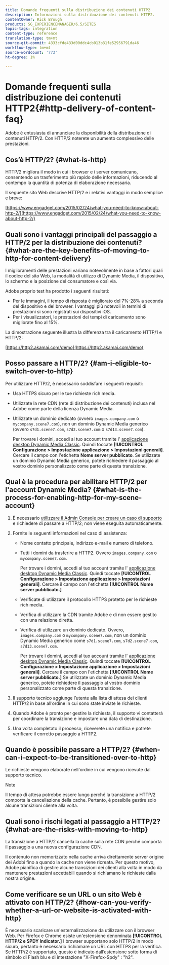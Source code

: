 ```yaml
---
title: Domande frequenti sulla distribuzione dei contenuti HTTP2
description: Informazioni sulla distribuzione dei contenuti HTTP2.
contentOwner: Rick Brough
products: SG_EXPERIENCEMANAGER/6.5/SITES
topic-tags: integration
content-type: reference
translation-type: tm+mt
source-git-commit: 4333cfde433d00ddc4cb013b31fe52956791da46
workflow-type: tm+mt
source-wordcount: '773'
ht-degree: 1%

---
```



# Domande frequenti sulla distribuzione dei contenuti HTTP2{#http-delivery-of-content-faq}

 Adobe è entusiasta di annunciare la disponibilità della distribuzione di contenuti HTTP/2. Con HTTP/2 noterete un aumento complessivo delle prestazioni.

## Cos’è HTTP/2? {#what-is-http}

HTTP/2 migliora il modo in cui i browser e i server comunicano, consentendo un trasferimento più rapido delle informazioni, riducendo al contempo la quantità di potenza di elaborazione necessaria.

Il seguente sito Web descrive HTTP/2 e i relativi vantaggi in modo semplice e breve:

[https://www.engadget.com/2015/02/24/what-you-need-to-know-about-http-2/](https://www.engadget.com/2015/02/24/what-you-need-to-know-about-http-2/)

## Quali sono i vantaggi principali del passaggio a HTTP/2 per la distribuzione dei contenuti? {#what-are-the-key-benefits-of-moving-to-http-for-content-delivery}

I miglioramenti delle prestazioni variano notevolmente in base a fattori quali il codice del sito Web, la modalità di utilizzo di Dynamic Media, il dispositivo, lo schermo e la posizione del consumatore e così via.

 Adobe  proprio test ha prodotto i seguenti risultati:

* Per le immagini, il tempo di risposta è migliorato del 7%-28% a seconda del dispositivo e del browser. I vantaggi più notevoli in termini di prestazioni si sono registrati sui dispositivi iOS.
* Per i visualizzatori, le prestazioni dei tempi di caricamento sono migliorate fino al 15%.

La dimostrazione seguente illustra la differenza tra il caricamento HTTP/1 e HTTP/2:

[https://http2.akamai.com/demo](https://http2.akamai.com/demo)

## Posso passare a HTTP/2? {#am-i-eligible-to-switch-over-to-http}

Per utilizzare HTTP/2, è necessario soddisfare i seguenti requisiti:

* Usa HTTPS sicuro per le tue richieste rich media.
* Utilizzate la rete CDN (rete di distribuzione dei contenuti)  inclusa nel Adobe come parte della licenza Dynamic Media.
* Utilizzate un dominio dedicato (ovvero `images.company.com` o `mycompany.scene7.com`), non un dominio Dynamic Media generico (ovvero `s7d1.scene7.com`, `s7d2.scene7.com` o `s7d13.scene7.com`).

   Per trovare i domini, accedi al tuo account tramite l&#39; [applicazione desktop Dynamic Media Classic](https://experienceleague.adobe.com/docs/dynamic-media-classic/using/intro/dynamic-media-classic-desktop-app.html?lang=en#system-requirements-dmc-app). Quindi toccate **[!UICONTROL Configurazione > Impostazione applicazione > Impostazioni generali]**. Cercare il campo con l&#39;etichetta **Nome server pubblicato**. Se utilizzate un dominio Dynamic Media generico, potete richiedere il passaggio al vostro dominio personalizzato come parte di questa transizione.

## Qual è la procedura per abilitare HTTP/2 per l&#39;account Dynamic Media? {#what-is-the-process-for-enabling-http-for-my-scene-account}

1. È necessario [utilizzare il Admin Console  per creare un caso di supporto](https://helpx.adobe.com/enterprise/admin-guide.html/enterprise/using/support-for-experience-cloud.ug.html) e richiedere di passare a HTTP/2; non viene eseguita automaticamente.
1. Fornite le seguenti informazioni nel caso di assistenza:

   * Nome contatto principale, indirizzo e-mail e numero di telefono.
   * Tutti i domini da trasferire a HTTP2. Ovvero `images.company.com` o `mycompany.scene7.com`.

      Per trovare i domini, accedi al tuo account tramite l&#39; [applicazione desktop Dynamic Media Classic](https://experienceleague.adobe.com/docs/dynamic-media-classic/using/intro/dynamic-media-classic-desktop-app.html?lang=en#system-requirements-dmc-app). Quindi toccate **[!UICONTROL Configurazione > Impostazione applicazione > Impostazioni generali]**. Cercare il campo con l&#39;etichetta **[!UICONTROL Nome server pubblicato.]**

   * Verificate di utilizzare il protocollo HTTPS protetto per le richieste rich media.
   * Verifica di utilizzare la CDN tramite  Adobe e di non essere gestito con una relazione diretta.
   * Verifica di utilizzare un dominio dedicato. Ovvero, `images.company.com` o `mycompany.scene7.com`, non un dominio Dynamic Media generico come `s7d1.scene7.com`, `s7d2.scene7.com`, `s7d13.scene7.com`.

      Per trovare i domini, accedi al tuo account tramite l&#39; [applicazione desktop Dynamic Media Classic](https://experienceleague.adobe.com/docs/dynamic-media-classic/using/intro/dynamic-media-classic-desktop-app.html?lang=en#system-requirements-dmc-app). Quindi toccate **[!UICONTROL Configurazione > Impostazione applicazione > Impostazioni generali]**. Cercare il campo con l&#39;etichetta **[!UICONTROL Nome server pubblicato.]** Se utilizzate un dominio Dynamic Media generico, potete richiedere il passaggio al vostro dominio personalizzato come parte di questa transizione.

1. Il supporto tecnico aggiunge l’utente alla lista di attesa dei clienti HTTP/2 in base all’ordine in cui sono state inviate le richieste.
1. Quando  Adobe è pronto per gestire la richiesta, il supporto vi contatterà per coordinare la transizione e impostare una data di destinazione.
1. Una volta completato il processo, riceverete una notifica e potrete verificare il corretto passaggio a HTTP2.

## Quando è possibile passare a HTTP/2? {#when-can-i-expect-to-be-transitioned-over-to-http}

Le richieste vengono elaborate nell&#39;ordine in cui vengono ricevute dal supporto tecnico.

>[!NOTE]
>
>Il tempo di attesa potrebbe essere lungo perché la transizione a HTTP/2 comporta la cancellazione della cache. Pertanto, è possibile gestire solo alcune transizioni cliente alla volta.

## Quali sono i rischi legati al passaggio a HTTP/2? {#what-are-the-risks-with-moving-to-http}

La transizione a HTTP/2 cancella la cache sulla rete CDN perché comporta il passaggio a una nuova configurazione CDN.

Il contenuto non memorizzato nella cache arriva direttamente  server  origine dei Adobi fino a quando la cache non viene ricreata. Per questo motivo,  Adobe pianifica di gestire alcune transizioni dei clienti alla volta in modo da mantenere prestazioni accettabili quando si richiamano le richieste dalla nostra origine.

## Come verificare se un URL o un sito Web è attivato con HTTP/2? {#how-can-you-verify-whether-a-url-or-website-is-activated-with-http}

È necessario scaricare un&#39;esternalizzazione da utilizzare con il browser Web. Per Firefox e Chrome esiste un&#39;estensione denominata **[!UICONTROL HTTP/2 e SPDY Indicator.]** I browser supportano solo HTTP/2 in modo sicuro, pertanto è necessario richiamare un URL con HTTPS per la verifica. Se HTTP/2 è supportato, questo è indicato dall’estensione sotto forma di simbolo di Flash blu e di intestazione &quot;X-Firefox-Spdy&quot; : &quot;h2&quot;.
